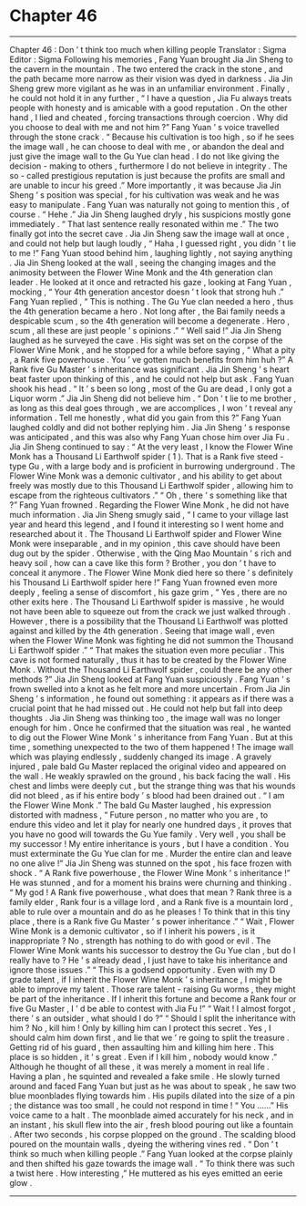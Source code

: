 
# Chapter 46


---

Chapter 46 : Don ’ t think too much when killing people
Translator :
Sigma
Editor :
Sigma
Following his memories , Fang Yuan brought Jia Jin Sheng to the cavern in the mountain .
The two entered the crack in the stone , and the path became more narrow as their vision was dyed in darkness . Jia Jin Sheng grew more vigilant as he was in an unfamiliar environment .
Finally , he could not hold it in any further , “ I have a question , Jia Fu always treats people with honesty and is amicable with a good reputation . On the other hand , I lied and cheated , forcing transactions through coercion . Why did you choose to deal with me and not him ?”
Fang Yuan ’ s voice travelled through the stone crack . “ Because his cultivation is too high , so if he sees the image wall , he can choose to deal with me , or abandon the deal and just give the image wall to the Gu Yue clan head . I do not like giving the decision - making to others , furthermore I do not believe in integrity . The so - called prestigious reputation is just because the profits are small and are unable to incur his greed .”
More importantly , it was because Jia Jin Sheng ’ s position was special , for his cultivation was weak and he was easy to manipulate . Fang Yuan was naturally not going to mention this , of course .
“ Hehe .” Jia Jin Sheng laughed dryly , his suspicions mostly gone immediately . “ That last sentence really resonated within me .”
The two finally got into the secret cave .
Jia Jin Sheng saw the image wall at once , and could not help but laugh loudly , “ Haha , I guessed right , you didn ’ t lie to me !”
Fang Yuan stood behind him , laughing lightly , not saying anything .
Jia Jin Sheng looked at the wall , seeing the changing images and the animosity between the Flower Wine Monk and the 4th generation clan leader .
He looked at it once and retracted his gaze , looking at Fang Yuan , mocking , “ Your 4th generation ancestor doesn ’ t look that strong huh .”
Fang Yuan replied , “ This is nothing . The Gu Yue clan needed a hero , thus the 4th generation became a hero . Not long after , the Bai family needs a despicable scum , so the 4th generation will become a degenerate . Hero , scum , all these are just people ’ s opinions .”
“ Well said !” Jia Jin Sheng laughed as he surveyed the cave .
His sight was set on the corpse of the Flower Wine Monk , and he stopped for a while before saying , “ What a pity , a Rank five powerhouse . You ’ ve gotten much benefits from him huh ?”
A Rank five Gu Master ’ s inheritance was significant . Jia Jin Sheng ’ s heart beat faster upon thinking of this , and he could not help but ask .
Fang Yuan shook his head . “ It ’ s been so long , most of the Gu are dead , I only got a Liquor worm .”
Jia Jin Sheng did not believe him . “ Don ’ t lie to me brother , as long as this deal goes through , we are accomplices , I won ’ t reveal any information . Tell me honestly , what did you gain from this ?”
Fang Yuan laughed coldly and did not bother replying him .
Jia Jin Sheng ’ s response was anticipated , and this was also why Fang Yuan chose him over Jia Fu .
Jia Jin Sheng continued to say : “ At the very least , I know the Flower Wine Monk has a Thousand Li Earthwolf spider ( 1 ). That is a Rank five steed - type Gu , with a large body and is proficient in burrowing underground . The Flower Wine Monk was a demonic cultivator , and his ability to get about freely was mostly due to this Thousand Li Earthwolf spider , allowing him to escape from the righteous cultivators .”
“ Oh , there ’ s something like that ?” Fang Yuan frowned . Regarding the Flower Wine Monk , he did not have much information .
Jia Jin Sheng smugly said , “ I came to your village last year and heard this legend , and I found it interesting so I went home and researched about it . The Thousand Li Earthwolf spider and Flower Wine Monk were inseparable , and in my opinion , this cave should have been dug out by the spider . Otherwise , with the Qing Mao Mountain ’ s rich and heavy soil , how can a cave like this form ? Brother , you don ’ t have to conceal it anymore . The Flower Wine Monk died here so there ’ s definitely his Thousand Li Earthwolf spider here !”
Fang Yuan frowned even more deeply , feeling a sense of discomfort , his gaze grim , “ Yes , there are no other exits here . The Thousand Li Earthwolf spider is massive , he would not have been able to squeeze out from the crack we just walked through . However , there is a possibility that the Thousand Li Earthwolf was plotted against and killed by the 4th generation . Seeing that image wall , even when the Flower Wine Monk was fighting he did not summon the Thousand Li Earthwolf spider .”
“ That makes the situation even more peculiar . This cave is not formed naturally , thus it has to be created by the Flower Wine Monk . Without the Thousand Li Earthwolf spider , could there be any other methods ?” Jia Jin Sheng looked at Fang Yuan suspiciously .
Fang Yuan ’ s frown swelled into a knot as he felt more and more uncertain . From Jia Jin Sheng ’ s information , he found out something : it appears as if there was a crucial point that he had missed out .
He could not help but fall into deep thoughts .
Jia Jin Sheng was thinking too , the image wall was no longer enough for him . Once he confirmed that the situation was real , he wanted to dig out the Flower Wine Monk ’ s inheritance from Fang Yuan .
But at this time , something unexpected to the two of them happened !
The image wall which was playing endlessly , suddenly changed its image .
A gravely injured , pale bald Gu Master replaced the original video and appeared on the wall .
He weakly sprawled on the ground , his back facing the wall . His chest and limbs were deeply cut , but the strange thing was that his wounds did not bleed , as if his entire body ’ s blood had been drained out .
“ I am the Flower Wine Monk .” The bald Gu Master laughed , his expression distorted with madness , “ Future person , no matter who you are , to endure this video and let it play for nearly one hundred days , it proves that you have no good will towards the Gu Yue family . Very well , you shall be my successor ! My entire inheritance is yours , but I have a condition . You must exterminate the Gu Yue clan for me . Murder the entire clan and leave no one alive !”
Jia Jin Sheng was stunned on the spot , his face frozen with shock .
“ A Rank five powerhouse , the Flower Wine Monk ’ s inheritance !”
He was stunned , and for a moment his brains were churning and thinking .
“ My god ! A Rank five powerhouse , what does that mean ? Rank three is a family elder , Rank four is a village lord , and a Rank five is a mountain lord , able to rule over a mountain and do as he pleases ! To think that in this tiny place , there is a Rank five Gu Master ’ s power inheritance .”
“ Wait , Flower Wine Monk is a demonic cultivator , so if I inherit his powers , is it inappropriate ? No , strength has nothing to do with good or evil . The Flower Wine Monk wants his successor to destroy the Gu Yue clan , but do I really have to ? He ’ s already dead , I just have to take his inheritance and ignore those issues .”
“ This is a godsend opportunity . Even with my D grade talent , if I inherit the Flower Wine Monk ’ s inheritance , I might be able to improve my talent . Those rare talent - raising Gu worms , they might be part of the inheritance . If I inherit this fortune and become a Rank four or five Gu Master , I ’ d be able to contest with Jia Fu !”
“ Wait ! I almost forgot , there ’ s an outsider , what should I do ?”
“ Should I split the inheritance with him ? No , kill him ! Only by killing him can I protect this secret . Yes , I should calm him down first , and lie that we ’ re going to split the treasure . Getting rid of his guard , then assaulting him and killing him here . This place is so hidden , it ’ s great . Even if I kill him , nobody would know .”
Although he thought of all these , it was merely a moment in real life .
Having a plan , he squinted and revealed a fake smile .
He slowly turned around and faced Fang Yuan but just as he was about to speak , he saw two blue moonblades flying towards him .
His pupils dilated into the size of a pin ; the distance was too small , he could not respond in time !
“ You ……” His voice came to a halt .
The moonblade aimed accurately for his neck , and in an instant , his skull flew into the air , fresh blood pouring out like a fountain .
After two seconds , his corpse plopped on the ground .
The scalding blood poured on the mountain walls , dyeing the withering vines red .
“ Don ’ t think so much when killing people .” Fang Yuan looked at the corpse plainly and then shifted his gaze towards the image wall .
“ To think there was such a twist here . How interesting ,” He muttered as his eyes emitted an eerie glow .

---

